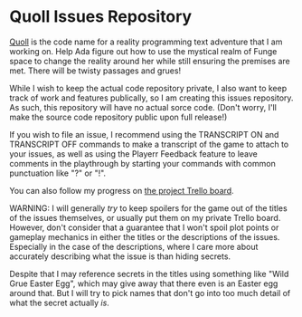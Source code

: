 # Quoll Issues Repository

[Quoll](https://quoll-alpha.netlify.app/) is the code name for a reality programming text adventure that I am working on. Help Ada figure out how to use the mystical realm of Funge space to change the reality around her while still ensuring the premises are met. There will be twisty passages and grues!

While I wish to keep the actual code repository private, I also want to keep track of work and features publically, so I am creating this issues repository. As such, this repository will have no actual sorce code. (Don't worry, I'll make the source code repository public upon full release!)

If you wish to file an issue, I recommend using the TRANSCRIPT ON and TRANSCRIPT OFF commands to make a transcript of the game to attach to your issues, as well as using the Playerr Feedback feature to leave comments in the playthrough by starting your commands with common punctuation like "?" or "!".

You can also follow my progress on [the project Trello board](https://trello.com/b/2leWtZxb/quoll-project-board).

WARNING: I will generally _try_ to keep spoilers for the game out of the titles of the issues themselves, or usually put them on my private Trello board. However, don't consider that a guarantee that I won't spoil plot points or gameplay mechanics in either the titles or the descriptions of the issues. Especially in the case of the descriptions, where I care more about accurately describing what the issue is than hiding secrets.

Despite that I may reference secrets in the titles using something like "Wild Grue Easter Egg", which may give away that there even is an Easter egg around that. But I will try to pick names that don't go into too much detail of what the secret actually _is_.
